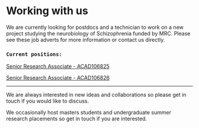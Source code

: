 # Working with us


We are currently looking for postdocs and a technician to work on a new project studying the neurobiology of Schizophrenia funded by MRC. Please see these job adverts for more information or contact us directly.

### `Current positions:` 

[Senior Research Associate - ACAD106825](https://www.bristol.ac.uk/jobs/find/details/?nPostingId=149515&nPostingTargetId=312119&id=Q50FK026203F3VBQBV7V77V83&LG=UK&mask=newuobext)

[Senior Research Associate - ACAD106826](https://www.bristol.ac.uk/jobs/find/details/?nPostingId=149517&nPostingTargetId=312123&id=Q50FK026203F3VBQBV7V77V83&LG=UK&mask=newuobext)

--- 

We are always interested in new ideas and collaborations so please get in touch if you would like to discuss.

We occasionally host masters students and undergraduate summer research placements so get in touch if you are interested.

## 
